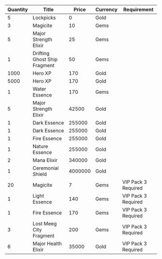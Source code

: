 | Quantity | Title | Price | Currency |  Requirement |
| -------- | ----- | ----- | -------- |  ----------- |
| 5 | Lockpicks | 0 | Gold |  |
| 3 | Magicite | 10 | Gems |  |
| 5 | Major Strength Elixir | 25 | Gems |  |
| 1 | Drifting Ghost Ship Fragment | 50 | Gems |  |
| 1000 | Hero XP | 170 | Gold |  |
| 5000 | Hero XP | 170 | Gold |  |
| 1 | Water Essence | 170 | Gems |  |
| 5 | Major Strength Elixir | 42500 | Gold |  |
| 1 | Dark Essence | 255000 | Gold |  |
| 1 | Dark Essence | 255000 | Gold |  |
| 1 | Fire Essence | 255000 | Gold |  |
| 1 | Nature Essence | 255000 | Gold |  |
| 2 | Mana Elixir | 340000 | Gold |  |
| 1 | Ceremonial Shield | 4000000 | Gold |  |
| 20 | Magicite | 7 | Gems | VIP Pack 3 Required |
| 1 | Light Essence | 140 | Gems | VIP Pack 3 Required |
| 1 | Fire Essence | 170 | Gems | VIP Pack 3 Required |
| 3 | Lost Meeg City Fragment | 200 | Gems | VIP Pack 3 Required |
| 6 | Major Health Elixir | 35000 | Gold | VIP Pack 3 Required |
